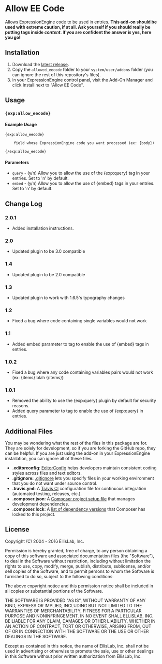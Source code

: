 # Allow EE Code

Allows ExpressionEngine code to be used in entries. **This add-on should be used with extreme caution, if at all. Ask yourself if you should really be putting tags inside _content_. If you are confident the answer is yes, here you go!**

## Installation

1. Download the [latest release](https://github.com/EllisLab/Allow-Eecode/releases/latest).
2. Copy the `allowed_eecode` folder to your `system/user/addons` folder (you can ignore the rest of this repository's files).
3. In your ExpressionEngine control panel, visit the Add-On Manager and click Install next to "Allow EE Code".

## Usage

### `{exp:allow_eecode}`

#### Example Usage

```
{exp:allow_eecode}

    field whose ExpressionEngine code you want processed (ex: {body})

{/exp:allow_eecode}
```

#### Parameters

- `query` - (y/n) Allow you to allow the use of the {exp:query} tag in your entries. Set to 'n' by default.
- `embed` - (y/n) Allow you to allow the use of {embed} tags in your entries. Set to 'n' by default.

## Change Log

### 2.0.1

- Added installation instructions.

### 2.0

- Updated plugin to be 3.0 compatible

### 1.4

- Updated plugin to be 2.0 compatible

### 1.3

- Updated plugin to work with 1.6.5's typography changes

### 1.2

- Fixed a bug where code containing single variables would not work

### 1.1

- Added embed parameter to tag to enable the use of {embed} tags in entries.

### 1.0.2

- Fixed a bug where any code containing variables pairs would not work (ex: {items} blah {/items})

### 1.0.1

- Removed the ability to use the {exp:query} plugin by default for security reasons.
- Added query parameter to tag to enable the use of {exp:query} in entries.

## Additional Files

You may be wondering what the rest of the files in this package are for. They are solely for development, so if you are forking the GitHub repo, they can be helpful. If you are just using the add-on in your ExpressionEngine installation, you can ignore all of these files.

- **.editorconfig**: [EditorConfig](http://editorconfig.org) helps developers maintain consistent coding styles across files and text editors.
- **.gitignore:** [.gitignore](https://git-scm.com/docs/gitignore) lets you specify files in your working environment that you do not want under source control.
- **.travis.yml:** A [Travis CI](https://travis-ci.org) configuration file for continuous integration (automated testing, releases, etc.).
- **.composer.json:** A [Composer project setup file](https://getcomposer.org/doc/01-basic-usage.md) that manages development dependencies.
- **.composer.lock:** A [list of dependency versions](https://getcomposer.org/doc/01-basic-usage.md#composer-lock-the-lock-file) that Composer has locked to this project.

## License

Copyright (C) 2004 - 2016 EllisLab, Inc.

Permission is hereby granted, free of charge, to any person obtaining a copy of this software and associated documentation files (the "Software"), to deal in the Software without restriction, including without limitation the rights to use, copy, modify, merge, publish, distribute, sublicense, and/or sell copies of the Software, and to permit persons to whom the Software is furnished to do so, subject to the following conditions:

The above copyright notice and this permission notice shall be included in all copies or substantial portions of the Software.

THE SOFTWARE IS PROVIDED "AS IS", WITHOUT WARRANTY OF ANY KIND, EXPRESS OR IMPLIED, INCLUDING BUT NOT LIMITED TO THE WARRANTIES OF MERCHANTABILITY, FITNESS FOR A PARTICULAR PURPOSE AND NONINFRINGEMENT. IN NO EVENT SHALL ELLISLAB, INC. BE LIABLE FOR ANY CLAIM, DAMAGES OR OTHER LIABILITY, WHETHER IN AN ACTION OF CONTRACT, TORT OR OTHERWISE, ARISING FROM, OUT OF OR IN CONNECTION WITH THE SOFTWARE OR THE USE OR OTHER DEALINGS IN THE SOFTWARE.

Except as contained in this notice, the name of EllisLab, Inc. shall not be used in advertising or otherwise to promote the sale, use or other dealings in this Software without prior written authorization from EllisLab, Inc.
